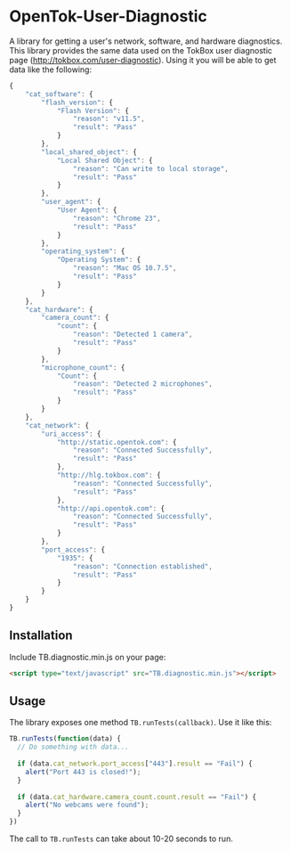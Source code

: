 OpenTok-User-Diagnostic
=======================

A library for getting a user's network, software, and hardware diagnostics. This library provides the same data used on the TokBox user diagnostic page (http://tokbox.com/user-diagnostic). Using it you will be able to get data like the following:

```javascript
{
    "cat_software": {
        "flash_version": {
            "Flash Version": {
                "reason": "v11.5",
                "result": "Pass"
            }
        },
        "local_shared_object": {
            "Local Shared Object": {
                "reason": "Can write to local storage",
                "result": "Pass"
            }
        },
        "user_agent": {
            "User Agent": {
                "reason": "Chrome 23",
                "result": "Pass"
            }
        },
        "operating_system": {
            "Operating System": {
                "reason": "Mac OS 10.7.5",
                "result": "Pass"
            }
        }
    },
    "cat_hardware": {
        "camera_count": {
            "count": {
                "reason": "Detected 1 camera",
                "result": "Pass"
            }
        },
        "microphone_count": {
            "Count": {
                "reason": "Detected 2 microphones",
                "result": "Pass"
            }
        }
    },
    "cat_network": {
        "uri_access": {
            "http://static.opentok.com": {
                "reason": "Connected Successfully",
                "result": "Pass"
            },
            "http://hlg.tokbox.com": {
                "reason": "Connected Successfully",
                "result": "Pass"
            },
            "http://api.opentok.com": {
                "reason": "Connected Successfully",
                "result": "Pass"
            }
        },
        "port_access": {
            "1935": {
                "reason": "Connection established",
                "result": "Pass"
            }
        }
    }
}
```


Installation
------------
Include TB.diagnostic.min.js on your page:

```html
<script type="text/javascript" src="TB.diagnostic.min.js"></script>
```


Usage
-----
The library exposes one method <code>TB.runTests(callback)</code>. Use it like this:

```javascript
TB.runTests(function(data) {
  // Do something with data...
  
  if (data.cat_network.port_access["443"].result == "Fail") {
    alert("Port 443 is closed!");
  }
  
  if (data.cat_hardware.camera_count.count.result == "Fail") {
    alert("No webcams were found");
  }
})
```

The call to <code>TB.runTests</code> can take about 10-20 seconds to run.
